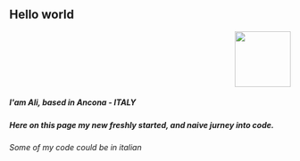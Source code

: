 ## Hello world

<div style="text-align:right">
  <img style="text-align:right; width:100px" src="https://cdn.pixabay.com/animation/2023/05/04/20/32/20-32-16-61_512.gif"/>
</div>

##### I'am Ali, based in Ancona - ITALY
##### Here on this page my new freshly started, and naive jurney into code.
*Some of my code could be in italian*



